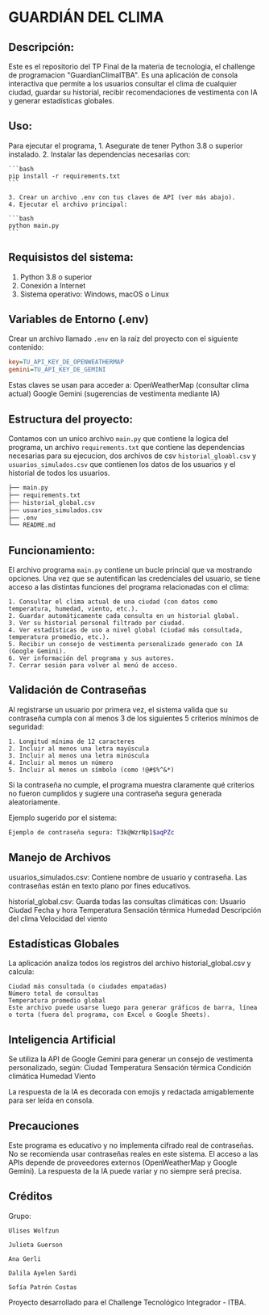 # GUARDIÁN DEL CLIMA

## Descripción:
Este es el repositorio del TP Final de la materia de tecnologia, el challenge de programacion "GuardianClimaITBA". Es una aplicación de consola interactiva que permite a los usuarios consultar el clima de cualquier ciudad, guardar su historial, recibir recomendaciones de vestimenta con IA y generar estadísticas globales.

## Uso:
Para ejecutar el programa,
    1. Asegurate de tener Python 3.8 o superior instalado.
    2. Instalar las dependencias necesarias con:

    ```bash
    pip install -r requirements.txt
    ```

    3. Crear un archivo .env con tus claves de API (ver más abajo).
    4. Ejecutar el archivo principal:

    ```bash
    python main.py
    ```

## Requisistos del sistema:
1. Python 3.8 o superior
2. Conexión a Internet
3. Sistema operativo: Windows, macOS o Linux

## Variables de Entorno (.env)
Crear un archivo llamado `.env` en la raíz del proyecto con el siguiente contenido:

```ini
key=TU_API_KEY_DE_OPENWEATHERMAP
gemini=TU_API_KEY_DE_GEMINI
```
Estas claves se usan para acceder a:
    OpenWeatherMap (consultar clima actual)
    Google Gemini (sugerencias de vestimenta mediante IA)

## Estructura del proyecto:
Contamos con un unico archivo `main.py` que contiene la logica del programa, un archivo `requirements.txt` que contiene las dependencias necesarias para su ejecucion, dos archivos de csv `historial_gloabl.csv` y `usuarios_simulados.csv` que contienen los datos de los usuarios y el historial de todos los usuarios.

```bash
├── main.py
├── requirements.txt
├── historial_global.csv
├── usuarios_simulados.csv
├── .env
└── README.md
```

## Funcionamiento:
El archivo programa `main.py` contiene un bucle princial que va mostrando opciones. Una vez que se autentifican las credenciales del usuario, se tiene acceso a las distintas funciones del programa relacionadas con el clima:

    1. Consultar el clima actual de una ciudad (con datos como temperatura, humedad, viento, etc.).
    2. Guardar automáticamente cada consulta en un historial global.
    3. Ver su historial personal filtrado por ciudad.
    4. Ver estadísticas de uso a nivel global (ciudad más consultada, temperatura promedio, etc.).
    5. Recibir un consejo de vestimenta personalizado generado con IA (Google Gemini).
    6. Ver información del programa y sus autores.
    7. Cerrar sesión para volver al menú de acceso.

## Validación de Contraseñas
Al registrarse un usuario por primera vez, el sistema valida que su contraseña cumpla con al menos 3 de los siguientes 5 criterios mínimos de seguridad:

    1. Longitud mínima de 12 caracteres
    2. Incluir al menos una letra mayúscula
    3. Incluir al menos una letra minúscula
    4. Incluir al menos un número
    5. Incluir al menos un símbolo (como !@#$%^&*)

Si la contraseña no cumple, el programa muestra claramente qué criterios no fueron cumplidos y sugiere una contraseña segura generada aleatoriamente.

Ejemplo sugerido por el sistema:
```bash
Ejemplo de contraseña segura: T3k@WzrNp1$aqPZc
```

## Manejo de Archivos
usuarios_simulados.csv: Contiene nombre de usuario y contraseña. Las contraseñas están en texto plano por fines educativos.

historial_global.csv: Guarda todas las consultas climáticas con:
    Usuario
    Ciudad
    Fecha y hora
    Temperatura
    Sensación térmica
    Humedad
    Descripción del clima
    Velocidad del viento

## Estadísticas Globales
La aplicación analiza todos los registros del archivo historial_global.csv y calcula:

    Ciudad más consultada (o ciudades empatadas)
    Número total de consultas
    Temperatura promedio global
    Este archivo puede usarse luego para generar gráficos de barra, línea o torta (fuera del programa, con Excel o Google Sheets).

## Inteligencia Artificial
Se utiliza la API de Google Gemini para generar un consejo de vestimenta personalizado, según:
    Ciudad
    Temperatura
    Sensación térmica
    Condición climática
    Humedad
    Viento

La respuesta de la IA es decorada con emojis y redactada amigablemente para ser leída en consola.

## Precauciones
Este programa es educativo y no implementa cifrado real de contraseñas.
No se recomienda usar contraseñas reales en este sistema.
El acceso a las APIs depende de proveedores externos (OpenWeatherMap y Google Gemini).
La respuesta de la IA puede variar y no siempre será precisa.

## Créditos
Grupo: 

    Ulises Wolfzun

    Julieta Guerson

    Ana Gerli

    Dalila Ayelen Sardi

    Sofía Patrón Costas

Proyecto desarrollado para el Challenge Tecnológico Integrador - ITBA.